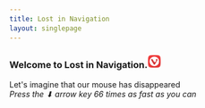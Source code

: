 ```yaml
---
title: Lost in Navigation
layout: singlepage
---
```

### Welcome to Lost in Navigation.<img style="height: 1.5rem;" src="/img/viv_icon.png" />
<p style="height: 100vh">
Let's imagine that our mouse has disappeared<br/>
<em>Press the ⬇ arrow key 66 times as fast as you can</em>
</p>

{% comment %}
  Turn on F7 shortcut before
  Disable spatial and caret navigation

  Get someone from the crowd to volunteer (live navigation and )
{% endcomment%}

The first thing we'd do is probably using the keyboard keys.

{% comment %}
  I'd like to talk a bit about how we navigate through websites.
  If I where to navigate through this website I'd use a mouse to point/scroll/click.
  We are all different though, and there are some reasons for us not always being able to or having access to a mouse.
{% endcomment %}

But.

Notice.

How.

This.

Can.

Get.

Out.

Of.



<p style="height: 100vh">
  Hand.
</p>



<p style="height: 50vh">
  We could add something like alt to our arrow functions....
  <br/>
  <i>4 times [Alt] + ⬇ key (3 sec in between)</i>
</p>
<p style="height: 100vh">
  To make us jump a page down each time.
</p>

but

that

is

annoying

when

text

gets

cut

off

and

you

can't

read

it

gradually

so

it

gets

confusing

Did you notice how the words are cut off a bit at the top or bottom?

_One more [Alt] + ⬇ key_

<div style="height: 70vh"></div>
## Caret navigation/browsing
<p>
  So have you heard of caret browsing?
</p>


_Not in Chromium browsers at the moment. Edge are moving to Chromium. In the mean time we can go find <a tabindex="-1" href="https://chrome.google.com/webstore/detail/caret-browsing/fklpgenihifpccgiifchnihilipmbffg?hl=en">Caret browsing extension</a>. Press F7 when done getting it_

_Make sure to disable <a tabindex="-1" href="vivaldi://settings">keyboard shortcuts</a> that may collide with this function_

_Note: You will jump back to the top and have to use caret navigation to get back here and then keep going. Caret browsing will also work better if you position it after the first character before pressing down_

<div style="height: 70vh"></div>

<p style="height: 100vh"> Now I can</p>
<p style="height: 20vh"> skip</p>
<p style="height: 20vh"> the</p>
<p style="height: 20vh"> space between</p>

<p style="height: 20vh"> And you can highlight!</p>

_Try highlighting some text with shift + arrow buttons before carrying on_

<div style="height: 30vh"></div>

{% comment %}
  Because I'm using vertical height
{% endcomment %}


It's not perfect though... 

How am I supposed to type in this input?

{% comment %}
  In Firefox you can use the caret browsing to navigate to an input... but you can't get back out of said input again (stuck jumping only between inputs)
{% endcomment %}

<input style="font-size: 5rem"/>

<div style="height: 20vh"></div>

_Try getting to the X first using ➡️ key 20 times and the the ⬇️ arrow keys as far as you can_

<div class="grid grid-white" style="display: grid; grid-template-columns: auto auto;">
  <p style="font-size: 4rem">
    And if I have two columns. How are you going to jump to the next column?  You know you're going to have to go through this whole column before you can go to the next one. You're going to have to use the ⬇️ arrow key to get to the bottom and then the ➡️ arrow key to get to the next column.</p>
  <p>Get to the X here in the second column. This X! </p>
</div>


It will then pop back to here finally!


<p>
  Then I can make it disappear
</p>

_Move caret all the way to left and press ⬇️ once with caret browsing on to make it disappear_

<br/><br/><br/>


It sometimes acts weird when there are a lot of spaces
<div style="height: 30vh"></div>

## Linear navigation

At least we know how to fix not being able to type in the input issue. We can go to the input element right away. Simply using linear navigation.

_Press TAB once_


_Note that it will jump to the first input field first though because the caret navigation isn't native yet._


<input />

Tabbing between inputs is nice especially for forms...

But most browsers have links sometimes there are links in the way

{% comment %}
  Is this broken
{% endcomment %}
<nav>
<a href="/rachel#">Some fun link</a>
<a href="/rachel#">Some fun link</a>
<a href="/rachel#">Some fun link</a>
<a href="/rachel#">Some fun link</a>
<a href="/rachel#">Some fun link</a>
<a href="/rachel#">Some fun link</a>
<a href="/rachel#">Some fun link</a>
<a href="/rachel#">Some fun link</a>
</nav>




Let's have a look at the Vivaldi settings to see whether we can enable a different sort of cycling.
There is a possibility to go through only the forms...
That would be nice

1. Go to Vivaldi settings and Under the "Webpage" group.
<a href="vivaldi://settings">vivaldi://settings</a>

2. Go to Webpages category or search for Webpage Focus

3. Choose Focus Forms Only (which is on by default in Vivaldi)



## Access key


```python
<input accesskey="a" value="what" />
```

_Press CMD + E on Mac or F2 on Windows and type access keys in Vivaldi_

<input accesskey="a" value="what" />
<input accesskey="b" value="what" />
<input accesskey="c" value="what" />
<input accesskey="d" value="what" />

_Press ESC and then alt + ⬇️ to read a bit about access keys_

_Then use access key to CTRL + ALT + 5 to go to spatial navigation section_

<p style="font-size: 2rem">
  An access key allows you to immediately jump to a specific part of a web page via keyboard. 
  <br/>
  Introduced in 1999 (near-universal browser support).
  <br/>
  Summer of 2002, a Canadian Web Accessibility consultancy, did an informal survey.<br/>
  
  For users where point and click is not an option for them. <br/>
  Found that most key stroke combinations did present a conflict for one or more of these technologies.<br/>
  Recommended to avoid using accesskeys altogether.<br/>
  <br/>
  In XHTML 2, the HTML Working Group of the World Wide Web Consortium deprecated the accesskey attribute in favor of the XHTML Role Access Module. <br/>
  However, XHTML 2 has been retired in favor of HTML5, which (as of August 2009) continues to permit accesskeys.
  
  In 2004, a standard emerged using numbers. These include, for example, 1 to go to the homepage, 4 for search, 9 for contact, and others.<br/>
  Rarely implemented today.<br/>
  <br/>
  Ten years later, 2014, they tried again: This is what we have<br/>
</p>



<table>
  <thead>
    <tr>
    <th scope="col" class="col-1">Access Key</th>
    <th scope="col" class="col-2"><a href="#scope">Scope</a></th>
    <th scope="col" class="col-3"><a href="#locations">Location</a></th>
    <th scope="col" class="col-4"><a href="#window">Window/Tab</a></th>
    </tr>
  </thead>
  <tbody>
    <tr><th scope="row">0 (zero)</th><td><a href="#page-scope">Page</a></td><td><a href="#help">Help</a></td><td><a href="#new-window">New Window</a></td></tr>
    <tr><th scope="row">1 (one)</th><td><a href="#site-scope">Site</a></td><td><a href="#home">Home</a></td><td></td></tr>
    <tr><th scope="row">2 (two)</th><td><a href="#site-scope">Site</a></td><td><a href="#signup">Sign-up / Create Account</a></td><td></td></tr>
    <tr><th scope="row">3 (three)</th><td><a href="#site-scope">Site</a></td><td><a href="#sitemap">Site Map</a></td><td></td></tr>
    <tr><th scope="row">4 (four)</th><td><a href="#page-scope">Page</a></td><td><a href="#search">Search</a></td><td></td></tr>
    <tr><th scope="row">5 (five)</th><td><a href="#page-scope">Page</a></td><td><a href="#license">License</a></td><td></td></tr>
    <tr><th scope="row">6 (six)</th><td><a href="#page-scope">Page</a></td><td><a href="#copyright">Copyright</a></td><td></td></tr>
    <tr><th scope="row">7 (seven)</th><td><a href="#site-scope">Site</a></td><td><a href="#privacy">Privacy Policy</a></td><td></td></tr>
    <tr><th scope="row">8 (eight)</th><td><a href="#site-scope">Site</a></td><td><a href="#terms">Terms &amp; Conditions</a></td><td></td></tr>
  <tr><th scope="row">9 (nine)</th><td><a href="#site-scope">Site</a></td><td><a href="#contact">Contact Form and/or Details</a></td><td></td></tr>
  </tbody>
</table>

<table>
  <thead>
    <tr>
    <th scope="col" class="col-1">Access Key</th>
    <th scope="col" class="col-2"><a href="#scope">Scope</a></th>
    <th scope="col" class="col-3"><a href="#locations">Location</a></th>
    <th scope="col" class="col-4"><a href="#window">Window/Tab</a></th>
    </tr>
  </thead>
  <tbody>
    <tr><th scope="row">k (K)</th><td><a href="#site-scope">Site</a></td><td><a href="#accesskeys">Access <u>K</u>eys</a></td><td><a href="#new-window">New Window</a></td></tr>
    <tr><th scope="row">p (P)</th><td><a href="#page-scope">Page</a></td><td><a href="#previous"><u>P</u>revious Article</a></td><td></td></tr>
    <tr><th scope="row">n (N)</th><td><a href="#page-scope">Page</a></td><td><a href="#next"><u>N</u>ext Article</a></td><td></td></tr>
    <tr><th scope="row">t (T)</th><td><a href="#page-scope">Page</a></td><td><a href="#top">Back to <u>T</u>op</a></td><td></td></tr>
    <tr><th scope="row">i (I)</th><td><a href="#site-scope">Site</a></td><td><a href="#login">Log<u>i</u>n</a></td><td></td></tr>
    <tr><th scope="row">o (O)</th><td><a href="#site-scope">Site</a></td><td><a href="#logout">Log<u>o</u>ut</a></td><td></td></tr>
    <tr><th scope="row">b (B)</th><td><a href="#site-scope">Site</a></td><td><a href="#blog"><u>B</u>log / News</a></td><td></td></tr>
    <tr><th scope="row">f (F)</th><td><a href="#site-scope">Site</a></td><td><a href="#feed">Syndication <u>F</u>eed: RSS/Atom</a></td><td><a href="#new-window">New Window</a></td></tr>
    <tr><th scope="row">s (S)</th><td><a href="#site-scope">Site</a></td><td><a href="#social"><u>S</u>ocial Media Sites / Networks</a></td><td></td></tr>
    <tr><th scope="row">v (V)</th><td><a href="#page-scope">Page</a></td><td><a href="#validate"><u>V</u>alidate</a></td><td><a href="#new-window">New Window</a></td></tr>
  </tbody>
</table>


<h2 id="spatial">
  <a href="#spatial" accesskey="5">Spatial navigation</a>
</h2>
Have you heard of spatial navigation?

<p style="height: 100vh">
Seen in old phones with out a touchscreen and TVs when browsing<br/>
<br/>
  The ability to move around the page directionally (up/down/right/left) is called spatial navigation.<br/>
  <em>Press alt + ⬇️ key</em>
</p>

First lets try Blink/Chromium spatial navigation

1. Open settings <a href="vivaldi://settings">vivaldi://settings</a>

2. Search for "Spatial Navigation" or go to the Webpages category

3. We'll need to open the site in a different tab because we need a new renderer.


_Try to navigate through this site again using shift + arrow keys_

Notice how the focus matches the look of the site itself. This


_Once you get here you can try to navigate to the X here below using spatial navigation_


<div class="grid" style="display: grid; grid-template-columns: auto auto auto;">
  <a href="what">what is this</a>
  <a href="what">what is this</a>
  <a href="what">what is this</a>
  <a href="what">what is this</a>
  <a href="what">what is this</a>
  <a href="what">what is this</a>
  <a href="what">what is this</a>
  <a href="what">what is this</a>
  <a href="what">Get to the X</a>
  <a href="what">what is this</a>
  <a href="what">what is this</a>
  <a href="what">what is this</a>
  <a href="what">what is this</a>
  <a href="what">what is this</a>
</div>
<div></div>

_ALT + ⬇️ key when you're done_
<div style="height: 30vh"></div>
## Final words...

All browsers are going to handle a little bit differently.

It would be smart to check out some of the features it has and customize to your needs.

So if we take Vivaldi for example it has 

1. <a href="vivaldi://settings">Customizable keyboard shortcuts</a> (even single key shortcuts)
2. <a href="vivaldi://settings">Mouse Gestures</a> to name a few.

_ALT + ⬇️ key when you're done_
<div style="height: 30vh"></div>
<p style="height: 100vh">
  We will all get lost.<br/>
  <br/>
  But we'll find our way back.<br/>
  <br/>
  <em>ALT + ⬇️ key one more time</em>
</p>

Thank you <img style="height: 3rem;" src="/img/viv_icon.png" />


{% comment %}

## Skip nav (extra content)

Creating "Skip Navigation" Links
The idea is simple enough: provide a link at the top of the page which jumps the user down to an anchor or target at the beginning of the main content. For the most part, it really is this easy, though there is more than one way to accomplish the goal. Some techniques are better than others. The techniques discussed here are:

Providing visible links at the top of the page
Providing visible links elsewhere on the page
Making the link invisible
Making the link invisible until it receives keyboard focus


This is your main content


Some implement

https://webaim.org/techniques/skipnav/


In which they move all the way to the main content

You can make an element that only appears when 
```html
<a href="#maincontent">Skip to main content</a> 
<main id="#maincontent"/>
```

<nav>
<a href="#maincontent">Skip to main content</a> 
<a href="/rachel#">Some fun link</a>
<a href="/rachel#">Some fun link</a>
<a href="/rachel#">Some fun link</a>
<a href="/rachel#">Some fun link</a>
<a href="/rachel#">Some fun link</a>
<a href="/rachel#">Some fun link</a>
<a href="/rachel#">Some fun link</a>
<a href="/rachel#">Some fun link</a>
</nav>
<p style="">
This is your main content
<main id="#maincontent"/>



{% endcomment %}




